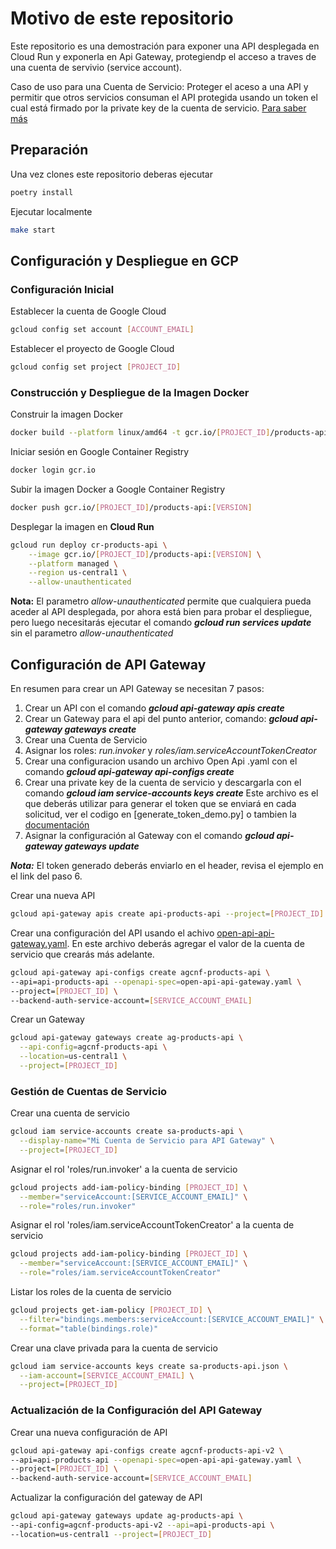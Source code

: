 # Motivo de este repositorio

Este repositorio es una demostración para exponer una API desplegada en Cloud Run y exponerla en Api Gateway, protegiendp el acceso a traves de una cuenta de servivio (service account).

Caso de uso para una Cuenta de Servicio: Proteger el aceso a una API y permitir que otros servicios consuman el API protegida usando un token el cual está firmado por la private key de la cuenta de servicio. [Para saber más](https://cloud.google.com/api-gateway/docs/authenticate-service-account)

## Preparación

Una vez clones este repositorio deberas ejecutar

```bash
poetry install
```

Ejecutar localmente

```bash
make start
```

## Configuración y Despliegue en GCP

### Configuración Inicial

Establecer la cuenta de Google Cloud

```bash
gcloud config set account [ACCOUNT_EMAIL]
```

Establecer el proyecto de Google Cloud

```bash
gcloud config set project [PROJECT_ID]
```

### Construcción y Despliegue de la Imagen Docker

Construir la imagen Docker

```bash
docker build --platform linux/amd64 -t gcr.io/[PROJECT_ID]/products-api:[VERSION] ./
```

Iniciar sesión en Google Container Registry

```bash
docker login gcr.io
```

Subir la imagen Docker a Google Container Registry

```bash
docker push gcr.io/[PROJECT_ID]/products-api:[VERSION]
```

Desplegar la imagen en **Cloud Run**

```bash
gcloud run deploy cr-products-api \
    --image gcr.io/[PROJECT_ID]/products-api:[VERSION] \
    --platform managed \
    --region us-central1 \
    --allow-unauthenticated
```

**Nota:** El parametro *allow-unauthenticated* permite que cualquiera pueda aceder al API desplegada, por ahora está bien para probar el despliegue, pero luego necesitarás ejecutar el comando ***gcloud run services update*** sin el parametro *allow-unauthenticated*

## Configuración de API Gateway

En resumen para crear un API Gateway se necesitan 7 pasos:

1. Crear un API con el comando ***gcloud api-gateway apis create***
2. Crear un Gateway para el api del punto anterior, comando: ***gcloud api-gateway gateways create***
3. Crear una Cuenta de Servicio
4. Asignar los roles: *run.invoker* y *roles/iam.serviceAccountTokenCreator*
5. Crear una configuracion usando un archivo Open Api .yaml con el comando ***gcloud api-gateway api-configs create***
6. Crear una private key de la cuenta de servicio y descargarla con el comando ***gcloud iam service-accounts keys create*** Este archivo es el que deberás utilizar para generar el token que se enviará en cada solicitud, ver el codigo en [generate_token_demo.py] o tambien la [documentación](https://cloud.google.com/api-gateway/docs/authenticate-service-account#making_an_authenticated_request)
7. Asignar la configuración al Gateway con el comando ***gcloud api-gateway gateways update***

***Nota:*** El token generado deberás enviarlo en el header, revisa el ejemplo en el link del paso 6.

Crear una nueva API

```bash
gcloud api-gateway apis create api-products-api --project=[PROJECT_ID]
```

Crear una configuración del API usando el achivo [open-api-api-gateway.yaml](open-api-api-gateway.yaml). En este archivo deberás agregar el valor de la cuenta de servicio que crearás más adelante.

```bash
gcloud api-gateway api-configs create agcnf-products-api \
--api=api-products-api --openapi-spec=open-api-api-gateway.yaml \
--project=[PROJECT_ID] \
--backend-auth-service-account=[SERVICE_ACCOUNT_EMAIL]
```

Crear un Gateway

```bash
gcloud api-gateway gateways create ag-products-api \
  --api-config=agcnf-products-api \
  --location=us-central1 \
  --project=[PROJECT_ID]
```

### Gestión de Cuentas de Servicio

Crear una cuenta de servicio

```bash
gcloud iam service-accounts create sa-products-api \
  --display-name="Mi Cuenta de Servicio para API Gateway" \
  --project=[PROJECT_ID]
```

Asignar el rol 'roles/run.invoker' a la cuenta de servicio

```bash
gcloud projects add-iam-policy-binding [PROJECT_ID] \
  --member="serviceAccount:[SERVICE_ACCOUNT_EMAIL]" \
  --role="roles/run.invoker"
```

Asignar el rol 'roles/iam.serviceAccountTokenCreator' a la cuenta de servicio

```bash
gcloud projects add-iam-policy-binding [PROJECT_ID] \
  --member="serviceAccount:[SERVICE_ACCOUNT_EMAIL]" \
  --role="roles/iam.serviceAccountTokenCreator"
```

Listar los roles de la cuenta de servicio

```bash
gcloud projects get-iam-policy [PROJECT_ID] \
  --filter="bindings.members:serviceAccount:[SERVICE_ACCOUNT_EMAIL]" \
  --format="table(bindings.role)"
```

Crear una clave privada para la cuenta de servicio

```bash
gcloud iam service-accounts keys create sa-products-api.json \
  --iam-account=[SERVICE_ACCOUNT_EMAIL] \
  --project=[PROJECT_ID]
```

### Actualización de la Configuración del API Gateway

Crear una nueva configuración de API

```bash
gcloud api-gateway api-configs create agcnf-products-api-v2 \
--api=api-products-api --openapi-spec=open-api-api-gateway.yaml \
--project=[PROJECT_ID] \
--backend-auth-service-account=[SERVICE_ACCOUNT_EMAIL]
```

Actualizar la configuración del gateway de API

```bash
gcloud api-gateway gateways update ag-products-api \
--api-config=agcnf-products-api-v2 --api=api-products-api \
--location=us-central1 --project=[PROJECT_ID]
```
